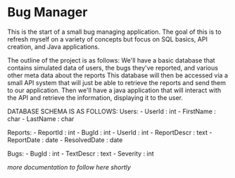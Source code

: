 # Bug Manager
This is the start of a small bug managing application. The goal of this is to refresh myself on a variety of concepts but focus on SQL basics, API creation, and Java applications.


The outline of the project is as follows:
We'll have a basic database that contains simulated data of users, the bugs they've reported, and various other meta data about the reports
This database will then be accessed via a small API system that will just be able to retrieve the reports and send them to our application.
Then we'll have a java application that will interact with the API and retrieve the information, displaying it to the user.


DATABASE SCHEMA IS AS FOLLOWS:
Users:
    - UserId : int
    - FirstName : char
    - LastName : char

Reports:
    - ReportId : int
    - BugId : int
    - UserId : int
    - ReportDescr : text
    - ReportDate : date
    - ResolvedDate : date

Bugs:
    - BugId : int
    - TextDescr : text
    - Severity : int

*more documentation to follow here shortly*
